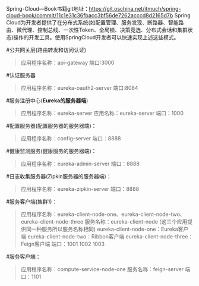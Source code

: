 Spring-Cloud—Book书籍git地址：https://git.oschina.net/itmuch/spring-cloud-book/commit/11c1e31c36fbacc3bf56de7262acccd8d2165d7b
Spring Cloud为开发者提供了在分布式系统(如配置管理、服务发现、断路器、智能路由、微代理、控制总线、一次性Token、全局锁、决策竞选、分布式会话和集群状态)操作的开发工具。使用SpringCloud开发者可以快速实现上述这些模式。

#公共网关层(路由转发和访问认证)
> 应用程序名称：api-gateway
  端口:3000

#认证服务器
>应用程序名称：eureka-oauth2-server
    端口:8084

#服务注册中心(**Eureka的服务器端**)
>应用程序名称：eureka-server
    应用名称：eureka-server
    端口：1000


#配置服务器(配置服务器的服务器端)：
>应用程序名称：config-server
    端口：8888

#健康监测服务(健康服务的服务器端)：
>应用程序名称：eureka-admin-server
    端口：8888

#日志收集服务器(Zipkin服务器的服务器端)：
>应用程序名称：eureka-zipkin-server
    端口：8888

#服务客户端(集群1)：
>应用程序名称：eureka-client-node-one、eureka-client-node-two、eureka-client-node-three
     服务名称：eureka-client-node (这三个应用提供同一种服务所以服务名称相同)
     eureka-client-node-one：Eureka客户端
     eureka-client-node-two：Ribbon客户端
     eureka-client-node-three：Feign客户端
     端口：1001  1002 1003

#服务客户端：
>应用程序名称：compute-service-node-one
     服务名称：feign-server
     端口：1101










